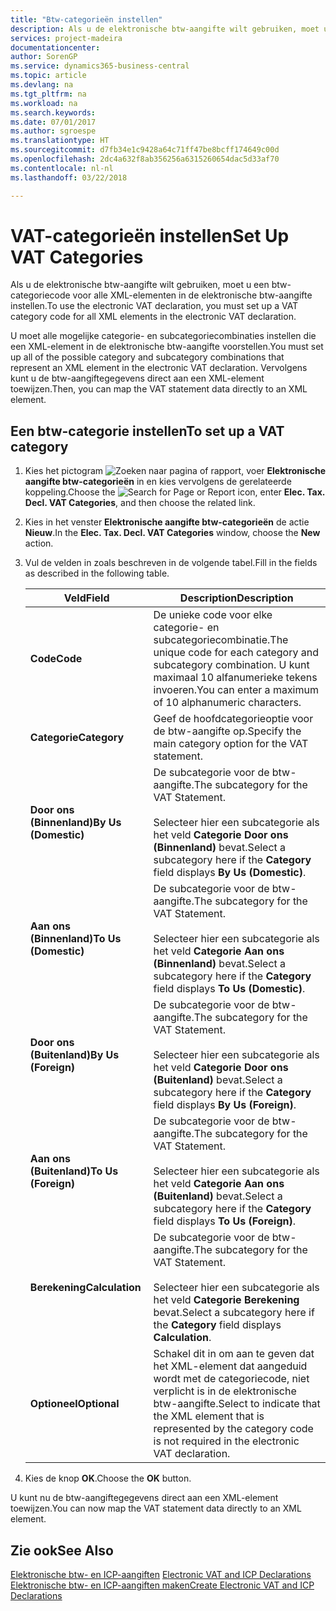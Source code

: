```yaml
---
title: "Btw-categorieën instellen"
description: Als u de elektronische btw-aangifte wilt gebruiken, moet u een btw-categoriecode voor alle XML-elementen in de elektronische btw-aangifte instellen.
services: project-madeira
documentationcenter: 
author: SorenGP
ms.service: dynamics365-business-central
ms.topic: article
ms.devlang: na
ms.tgt_pltfrm: na
ms.workload: na
ms.search.keywords: 
ms.date: 07/01/2017
ms.author: sgroespe
ms.translationtype: HT
ms.sourcegitcommit: d7fb34e1c9428a64c71ff47be8bcff174649c00d
ms.openlocfilehash: 2dc4a632f8ab356256a6315260654dac5d33af70
ms.contentlocale: nl-nl
ms.lasthandoff: 03/22/2018

---
```

# <a name="set-up-vat-categories"></a><span data-ttu-id="430c1-103">VAT-categorieën instellen</span><span class="sxs-lookup"><span data-stu-id="430c1-103">Set Up VAT Categories</span></span>
<span data-ttu-id="430c1-104">Als u de elektronische btw-aangifte wilt gebruiken, moet u een btw-categoriecode voor alle XML-elementen in de elektronische btw-aangifte instellen.</span><span class="sxs-lookup"><span data-stu-id="430c1-104">To use the electronic VAT declaration, you must set up a VAT category code for all XML elements in the electronic VAT declaration.</span></span>  

<span data-ttu-id="430c1-105">U moet alle mogelijke categorie- en subcategoriecombinaties instellen die een XML-element in de elektronische btw-aangifte voorstellen.</span><span class="sxs-lookup"><span data-stu-id="430c1-105">You must set up all of the possible category and subcategory combinations that represent an XML element in the electronic VAT declaration.</span></span> <span data-ttu-id="430c1-106">Vervolgens kunt u de btw-aangiftegegevens direct aan een XML-element toewijzen.</span><span class="sxs-lookup"><span data-stu-id="430c1-106">Then, you can map the VAT statement data directly to an XML element.</span></span>  

## <a name="to-set-up-a-vat-category"></a><span data-ttu-id="430c1-107">Een btw-categorie instellen</span><span class="sxs-lookup"><span data-stu-id="430c1-107">To set up a VAT category</span></span>  

1.  <span data-ttu-id="430c1-108">Kies het pictogram ![Zoeken naar pagina of rapport](../../media/ui-search/search_small.png "pictogram Zoeken naar pagina of rapport"), voer **Elektronische aangifte btw-categorieën** in en kies vervolgens de gerelateerde koppeling.</span><span class="sxs-lookup"><span data-stu-id="430c1-108">Choose the ![Search for Page or Report](../../media/ui-search/search_small.png "Search for Page or Report icon") icon, enter **Elec. Tax. Decl. VAT Categories**, and then choose the related link.</span></span>  
2.  <span data-ttu-id="430c1-109">Kies in het venster **Elektronische aangifte btw-categorieën** de actie **Nieuw**.</span><span class="sxs-lookup"><span data-stu-id="430c1-109">In the **Elec. Tax. Decl. VAT Categories** window, choose the **New** action.</span></span>  
3.  <span data-ttu-id="430c1-110">Vul de velden in zoals beschreven in de volgende tabel.</span><span class="sxs-lookup"><span data-stu-id="430c1-110">Fill in the fields as described in the following table.</span></span>  

    |<span data-ttu-id="430c1-111">Veld</span><span class="sxs-lookup"><span data-stu-id="430c1-111">Field</span></span>|<span data-ttu-id="430c1-112">Description</span><span class="sxs-lookup"><span data-stu-id="430c1-112">Description</span></span>|  
    |---------------------------------|---------------------------------------|  
    |<span data-ttu-id="430c1-113">**Code**</span><span class="sxs-lookup"><span data-stu-id="430c1-113">**Code**</span></span>|<span data-ttu-id="430c1-114">De unieke code voor elke categorie- en subcategoriecombinatie.</span><span class="sxs-lookup"><span data-stu-id="430c1-114">The unique code for each category and subcategory combination.</span></span> <span data-ttu-id="430c1-115">U kunt maximaal 10 alfanumerieke tekens invoeren.</span><span class="sxs-lookup"><span data-stu-id="430c1-115">You can enter a maximum of 10 alphanumeric characters.</span></span>|  
    |<span data-ttu-id="430c1-116">**Categorie**</span><span class="sxs-lookup"><span data-stu-id="430c1-116">**Category**</span></span>|<span data-ttu-id="430c1-117">Geef de hoofdcategorieoptie voor de btw-aangifte op.</span><span class="sxs-lookup"><span data-stu-id="430c1-117">Specify the main category option for the VAT statement.</span></span>|  
    |<span data-ttu-id="430c1-118">**Door ons (Binnenland)**</span><span class="sxs-lookup"><span data-stu-id="430c1-118">**By Us (Domestic)**</span></span>|<span data-ttu-id="430c1-119">De subcategorie voor de btw-aangifte.</span><span class="sxs-lookup"><span data-stu-id="430c1-119">The subcategory for the VAT Statement.</span></span><br /><br /> <span data-ttu-id="430c1-120">Selecteer hier een subcategorie als het veld **Categorie** **Door ons (Binnenland)** bevat.</span><span class="sxs-lookup"><span data-stu-id="430c1-120">Select a subcategory here if the **Category** field displays **By Us (Domestic)**.</span></span>|  
    |<span data-ttu-id="430c1-121">**Aan ons (Binnenland)**</span><span class="sxs-lookup"><span data-stu-id="430c1-121">**To Us (Domestic)**</span></span>|<span data-ttu-id="430c1-122">De subcategorie voor de btw-aangifte.</span><span class="sxs-lookup"><span data-stu-id="430c1-122">The subcategory for the VAT Statement.</span></span><br /><br /> <span data-ttu-id="430c1-123">Selecteer hier een subcategorie als het veld **Categorie** **Aan ons (Binnenland)** bevat.</span><span class="sxs-lookup"><span data-stu-id="430c1-123">Select a subcategory here if the **Category** field displays **To Us (Domestic)**.</span></span>|  
    |<span data-ttu-id="430c1-124">**Door ons (Buitenland)**</span><span class="sxs-lookup"><span data-stu-id="430c1-124">**By Us (Foreign)**</span></span>|<span data-ttu-id="430c1-125">De subcategorie voor de btw-aangifte.</span><span class="sxs-lookup"><span data-stu-id="430c1-125">The subcategory for the VAT Statement.</span></span><br /><br /> <span data-ttu-id="430c1-126">Selecteer hier een subcategorie als het veld **Categorie** **Door ons (Buitenland)** bevat.</span><span class="sxs-lookup"><span data-stu-id="430c1-126">Select a subcategory here if the **Category** field displays **By Us (Foreign)**.</span></span>|  
    |<span data-ttu-id="430c1-127">**Aan ons (Buitenland)**</span><span class="sxs-lookup"><span data-stu-id="430c1-127">**To Us (Foreign)**</span></span>|<span data-ttu-id="430c1-128">De subcategorie voor de btw-aangifte.</span><span class="sxs-lookup"><span data-stu-id="430c1-128">The subcategory for the VAT Statement.</span></span><br /><br /> <span data-ttu-id="430c1-129">Selecteer hier een subcategorie als het veld **Categorie** **Aan ons (Buitenland)** bevat.</span><span class="sxs-lookup"><span data-stu-id="430c1-129">Select a subcategory here if the **Category** field displays **To Us (Foreign)**.</span></span>|  
    |<span data-ttu-id="430c1-130">**Berekening**</span><span class="sxs-lookup"><span data-stu-id="430c1-130">**Calculation**</span></span>|<span data-ttu-id="430c1-131">De subcategorie voor de btw-aangifte.</span><span class="sxs-lookup"><span data-stu-id="430c1-131">The subcategory for the VAT Statement.</span></span><br /><br /> <span data-ttu-id="430c1-132">Selecteer hier een subcategorie als het veld **Categorie** **Berekening** bevat.</span><span class="sxs-lookup"><span data-stu-id="430c1-132">Select a subcategory here if the **Category** field displays **Calculation**.</span></span>|  
    |<span data-ttu-id="430c1-133">**Optioneel**</span><span class="sxs-lookup"><span data-stu-id="430c1-133">**Optional**</span></span>|<span data-ttu-id="430c1-134">Schakel dit in om aan te geven dat het XML-element dat aangeduid wordt met de categoriecode, niet verplicht is in de elektronische btw-aangifte.</span><span class="sxs-lookup"><span data-stu-id="430c1-134">Select to indicate that the XML element that is represented by the category code is not required in the electronic VAT declaration.</span></span>|  

4.  <span data-ttu-id="430c1-135">Kies de knop **OK**.</span><span class="sxs-lookup"><span data-stu-id="430c1-135">Choose the **OK** button.</span></span>  

<span data-ttu-id="430c1-136">U kunt nu de btw-aangiftegegevens direct aan een XML-element toewijzen.</span><span class="sxs-lookup"><span data-stu-id="430c1-136">You can now map the VAT statement data directly to an XML element.</span></span>  

## <a name="see-also"></a><span data-ttu-id="430c1-137">Zie ook</span><span class="sxs-lookup"><span data-stu-id="430c1-137">See Also</span></span>  
 <span data-ttu-id="430c1-138">[Elektronische btw- en ICP-aangiften](electronic-vat-and-icp-declarations.md) </span><span class="sxs-lookup"><span data-stu-id="430c1-138">[Electronic VAT and ICP Declarations](electronic-vat-and-icp-declarations.md) </span></span>  
 [<span data-ttu-id="430c1-139">Elektronische btw- en ICP-aangiften maken</span><span class="sxs-lookup"><span data-stu-id="430c1-139">Create Electronic VAT and ICP Declarations</span></span>](how-to-create-electronic-vat-and-icp-declarations.md)

